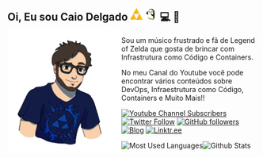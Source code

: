 ## Oi, Eu sou Caio Delgado <img width="25" height="25" src=https://raw.githubusercontent.com/caiodelgadonew/caiodelgadonew/main/img/triforce.png> <img width="25" height="25" src=https://raw.githubusercontent.com/caiodelgadonew/caiodelgadonew/main/img/penguin.gif> 💻 🎸 <img align="left" width="230" height="250" src="https://raw.githubusercontent.com/caiodelgadonew/caiodelgadonew/main/img/caio.png"></a>

Sou um músico frustrado e fã de Legend of Zelda que gosta de brincar com Infrastrutura como Código e Containers. 

No meu Canal do Youtube você pode encontrar vários conteúdos sobre DevOps, Infraestrutura como Código, Containers e Muito Mais!! 

[![Youtube Channel Subscribers](https://img.shields.io/youtube/channel/subscribers/UCQnpN5AUd36lnMHuIl_rihA?label=YOUTUBE&logo=youtube&style=for-the-badge&logoColor=red)](https://www.youtube.com/caiodelgadonew) [![Twitter Follow](https://img.shields.io/twitter/follow/caiodelgadonew?label=Twitter&logo=twitter&style=for-the-badge)](https://twitter.com/caiodelgadonew) [![GitHub followers](https://img.shields.io/github/followers/caiodelgadonew?label=GitHub&logo=Github&style=for-the-badge)](https://github.com/caiodelgadonew) [![Blog](https://img.shields.io/website?down_color=blue&down_message=caiodelgado.dev&label=Blog&logo=ghost&logoColor=green&style=for-the-badge&up_color=blue&up_message=caiodelgado.dev&url=https%3A%2F%2Fcaiodelgado.dev)](https://caiodelgado.dev) [![Linktr.ee](https://img.shields.io/website?down_message=caiodelgadonew&label=LINKTR.EE&logo=linktree&style=for-the-badge&up_message=caiodelgadonew&url=https%3A%2F%2Flinktr.ee%2Fcaiodelgadonew)](https://linktr.ee/caiodelgadonew)

![Most Used Languages](https://github-readme-stats.vercel.app/api/top-langs/?username=caiodelgadonew&hide=java&layout=compact&theme=dark)![Github Stats](https://github-readme-stats.vercel.app/api?username=caiodelgadonew&theme=cobalt&show_icons=true) 
